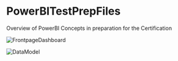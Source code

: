 # PowerBITestPrepFiles
Overview of PowerBI Concepts in preparation for the Certification 

![FrontpageDashboard](https://github.com/user-attachments/assets/8d67b443-ca33-41d7-aae1-665c9388282f)


![DataModel](https://github.com/user-attachments/assets/8b3d0f88-3ce1-4a03-8ca1-06b198bccbac)




